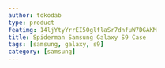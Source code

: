 ```yaml
---
author: tokodab
type: product
featimg: 14ljYtyYrrEI5OglflaSr7dnfuW7DGAKM
title: Spiderman Samsung Galaxy S9 Case
tags: [samsung, galaxy, s9]
category: [samsung]
---
```

